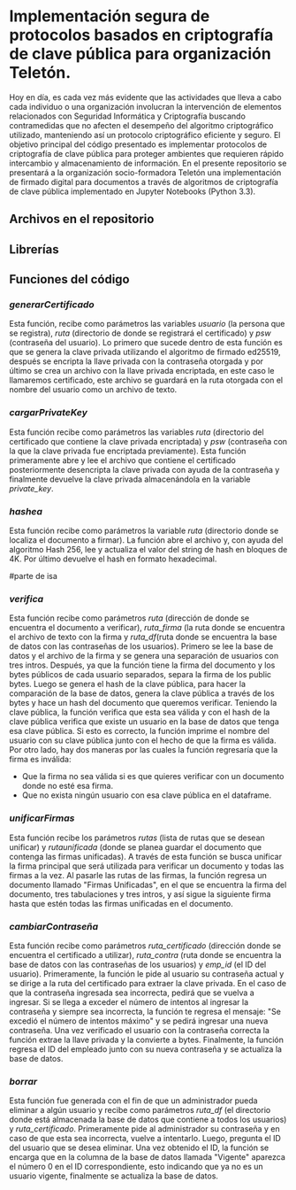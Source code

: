 # Implementación segura de protocolos basados en criptografía de clave pública para organización Teletón.

Hoy en día, es cada vez más evidente que las actividades que lleva a cabo cada individuo o una organización involucran la intervención de elementos relacionados con Seguridad Informática y Criptografía buscando contramedidas que no afecten el desempeño del algoritmo criptográfico utilizado, manteniendo así un protocolo criptográfico eficiente y seguro. El objetivo principal del código presentado es implementar protocolos de criptografía de clave pública para proteger ambientes que requieren rápido intercambio y almacenamiento de información. En el presente repositorio se presentará a la organización socio-formadora Teletón una implementación de firmado digital para documentos a través de algoritmos de criptografía de clave pública implementado en Jupyter Notebooks (Python 3.3).

## Archivos en el repositorio

## **Librerías**

## **Funciones del código**

### *generarCertificado*
Esta función, recibe como parámetros las variables *usuario* (la persona que se registra), *ruta* (directorio de donde se registrará el certificado) y *psw* (contraseña del usuario). Lo primero que sucede dentro de esta función es que se genera la clave privada utilizando el algoritmo de firmado ed25519, después se encripta la llave privada con la contraseña otorgada y por último se crea un archivo con la llave privada encriptada, en este caso le llamaremos certificado, este archivo se guardará en la ruta otorgada con el nombre del usuario como un archivo de texto.

### *cargarPrivateKey*
Esta función recibe como parámetros las variables *ruta* (directorio del certificado que contiene la clave privada encriptada) y *psw* (contraseña con la que la clave privada fue encriptada previamente). Esta función primeramente abre y lee el archivo que contiene el certificado posteriormente desencripta la clave privada con ayuda de la contraseña y finalmente devuelve la clave privada almacenándola en la variable *private_key*.

### *hashea*
Esta función recibe como parámetros la variable *ruta* (directorio donde se localiza el documento a firmar). La función abre el archivo y, con ayuda del algoritmo Hash 256, lee y actualiza el valor del string de hash en bloques de 4K. Por último devuelve el hash en formato hexadecimal.

#parte de isa

### *verifica*
Esta función recibe como parámetros *ruta* (dirección de donde se encuentra el documento a verificar), *ruta_firma* (la ruta donde se encuentra el archivo de texto con la firma y *ruta_df*(ruta donde se encuentra la base de datos con las contraseñas de los usuarios). Primero se lee la base de datos y el archivo de la firma y se genera una separación de usuarios con tres intros. Después, ya que la función tiene la firma del documento y los bytes públicos de cada usuario separados, separa la  firma de los public bytes. Luego se genera el hash de la clave pública, para hacer la comparación de la base de datos, genera la clave pública  a través de los bytes y hace un hash del documento que queremos verificar. Teniendo la clave pública, la función verifica que esta sea válida y con el hash de la clave pública verifica que existe un usuario en la base de datos que tenga esa clave pública. Si esto es correcto, la función imprime el nombre del usuario con su clave pública junto con el hecho de que la firma es válida. Por otro lado, hay dos maneras por las cuales la función regresaría que la firma es inválida:
- Que la firma no sea válida si es que quieres verificar con un documento donde no esté esa firma.
- Que no exista ningún usuario con esa clave pública en el dataframe.

### *unificarFirmas*
Esta función recibe los parámetros *rutas* (lista de rutas que se desean unificar) y *rutaunificada* (donde se planea guardar el documento que contenga las firmas unificadas). A través de esta función se busca unificar la firma principal que será utilizada para verificar un documento y todas las firmas a la vez. Al pasarle las rutas de las firmas, la función  regresa un documento llamado "Firmas Unificadas", en el que se encuentra la firma del documento, tres tabulaciones y tres intros, y así sigue la siguiente firma hasta que estén todas las firmas unificadas en el documento.

### *cambiarContraseña*
Esta función recibe como parámetros *ruta_certificado* (dirección donde se encuentra el certificado a utilizar), *ruta_contra* (ruta donde se encuentra la base de datos con las contraseñas de los usuarios) y *emp_id* (el ID del usuario). Primeramente, la función le pide al usuario su contraseña actual y se dirige a la ruta del certificado para extraer la clave privada. En el caso de que la contraseña ingresada sea incorrecta, pedirá que se vuelva a ingresar. Si se llega a exceder el número de intentos al ingresar la contraseña y siempre sea incorrecta, la función te regresa el mensaje: "Se excedió el número de intentos máximo" y se pedirá ingresar una nueva contraseña. Una vez verificado el usuario con la contraseña correcta la función extrae la llave privada y la convierte a bytes. Finalmente, la función regresa el ID del empleado junto con su nueva contraseña y se actualiza la base de datos. 

### *borrar*
Esta función fue generada con el fin de que un administrador pueda eliminar a algún usuario y recibe como parámetros *ruta_df* (el directorio donde está almacenada la base de datos que contiene a todos los usuarios) y *ruta_certificado*. Primeramente pide al administrador su contraseña y en caso de que esta sea incorrecta, vuelve a intentarlo. Luego, pregunta el ID del usuario que se desea eliminar. Una vez obtenido el ID, la función se encarga que en la columna de la base de datos llamada "Vigente" aparezca el número 0 en el ID correspondiente, esto indicando que ya no es un usuario vigente, finalmente se actualiza la base de datos.
